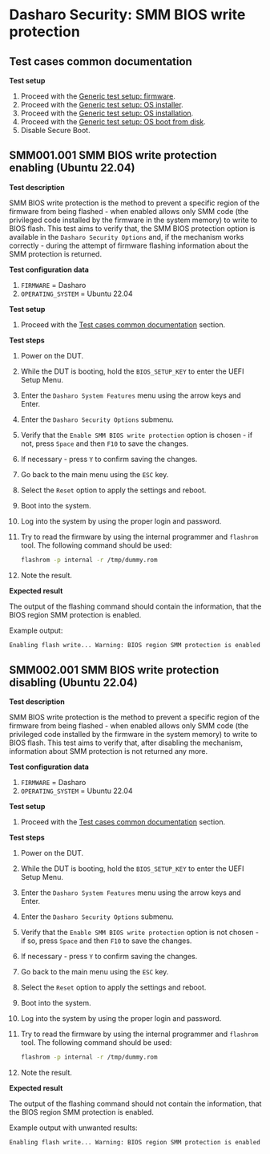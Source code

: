 # Dasharo Security: SMM BIOS write protection

## Test cases common documentation

**Test setup**

1. Proceed with the
    [Generic test setup: firmware](../../generic-test-setup#firmware).
1. Proceed with the
    [Generic test setup: OS installer](../../generic-test-setup#os-installer).
1. Proceed with the
    [Generic test setup: OS installation](../../generic-test-setup#os-installation).
1. Proceed with the
    [Generic test setup: OS boot from disk](../../generic-test-setup#os-boot-from-disk).
1. Disable Secure Boot.

## SMM001.001 SMM BIOS write protection enabling (Ubuntu 22.04)

**Test description**

SMM BIOS write protection is the method to prevent a specific region of the
firmware from being flashed - when enabled allows only SMM code (the privileged
code installed by the firmware in the system memory) to write to BIOS flash. 
This test aims to verify that, the SMM BIOS protection option is available in
the `Dasharo Security Options` and, if the mechanism works correctly - during
the attempt of firmware flashing information about the SMM protection is
returned.

**Test configuration data**

1. `FIRMWARE` = Dasharo
1. `OPERATING_SYSTEM` = Ubuntu 22.04

**Test setup**

1. Proceed with the
    [Test cases common documentation](#test-cases-common-documentation) section.

**Test steps**

1. Power on the DUT.
1. While the DUT is booting, hold the `BIOS_SETUP_KEY` to enter the UEFI Setup
    Menu.
1. Enter the `Dasharo System Features` menu using the arrow keys and Enter.
1. Enter the `Dasharo Security Options` submenu.
1. Verify that the `Enable SMM BIOS write protection` option is chosen - if not,
    press `Space` and then `F10` to save the changes.
1. If necessary - press `Y` to confirm saving the changes.
1. Go back to the main menu using the `ESC` key.
1. Select the `Reset` option to apply the settings and reboot.
1. Boot into the system.
1. Log into the system by using the proper login and password.
1. Try to read the firmware by using the internal programmer and `flashrom`
    tool. The following command should be used:

    ```bash
    flashrom -p internal -r /tmp/dummy.rom
    ```

1. Note the result.

**Expected result**

The output of the flashing command should contain the information, that the
BIOS region SMM protection is enabled.

Example output:

```bash
Enabling flash write... Warning: BIOS region SMM protection is enabled!
```

## SMM002.001 SMM BIOS write protection disabling (Ubuntu 22.04)

**Test description**

SMM BIOS write protection is the method to prevent a specific region of the
firmware from being flashed - when enabled allows only SMM code (the privileged
code installed by the firmware in the system memory) to write to BIOS flash. 
This test aims to verify that, after disabling the mechanism, information about
SMM protection is not returned any more.

**Test configuration data**

1. `FIRMWARE` = Dasharo
1. `OPERATING_SYSTEM` = Ubuntu 22.04

**Test setup**

1. Proceed with the
    [Test cases common documentation](#test-cases-common-documentation) section.

**Test steps**

1. Power on the DUT.
1. While the DUT is booting, hold the `BIOS_SETUP_KEY` to enter the UEFI Setup
    Menu.
1. Enter the `Dasharo System Features` menu using the arrow keys and Enter.
1. Enter the `Dasharo Security Options` submenu.
1. Verify that the `Enable SMM BIOS write protection` option is not chosen - if
    so, press `Space` and then `F10` to save the changes.
1. If necessary - press `Y` to confirm saving the changes.
1. Go back to the main menu using the `ESC` key.
1. Select the `Reset` option to apply the settings and reboot.
1. Boot into the system.
1. Log into the system by using the proper login and password.
1. Try to read the firmware by using the internal programmer and `flashrom`
    tool. The following command should be used:

    ```bash
    flashrom -p internal -r /tmp/dummy.rom
    ```

1. Note the result.

**Expected result**

The output of the flashing command should not contain the information, that the
BIOS region SMM protection is enabled.

Example output with unwanted results:

```bash
Enabling flash write... Warning: BIOS region SMM protection is enabled!
```
